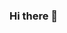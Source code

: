 ### Hi there 👋

<!--
**rajn-ds/rajn-ds** is a ✨ _special_ ✨ repository because its `README.md` (this file) appears on your GitHub profile.
## Added a change in the file.
## Hello world
Here are some ideas to get you started:

- 🔭 I’m currently working on ...
- 🌱 I’m currently learning ...
- 👯 I’m looking to collaborate on ...
- 🤔 I’m looking for help with ...
- 💬 Ask me about ...
- 📫 How to reach me: ...
- 😄 Pronouns: ...
- ⚡ Fun fact: ...
-->

